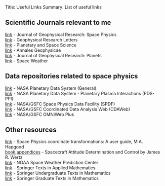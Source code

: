 Title: Useful Links
Summary: List of useful links

## Scientific Journals relevant to me
[link](https://agupubs.onlinelibrary.wiley.com/journal/21699402) - Journal of Geophysical Research: Space Physics  
[link](https://agupubs.onlinelibrary.wiley.com/journal/19448007) - Geophysical Research Letters  
[link](https://www.sciencedirect.com/journal/planetary-and-space-science) - Planetary and Space Science  
[link](https://www.annales-geophysicae.net/) - Annales Geophysicae  
[link](https://agupubs.onlinelibrary.wiley.com/journal/21699100) - Journal of Geophysical Research: Planets  
[link](https://agupubs.onlinelibrary.wiley.com/journal/15427390) - Space Weather  


## Data repositories related to space physics
[link](https://pds.nasa.gov/) - NASA Planetary Data System (General)  
[link](https://pds-ppi.igpp.ucla.edu/) - NASA Planetary Data System - Planetary Plasma Interactions (PDS-PPI)  
[link](https://spdf.gsfc.nasa.gov/) - NASA/GSFC Space Physics Data Facility (SPDF)  
[link](https://cdaweb.gsfc.nasa.gov/index.html/) - NASA/GSFC Coordinated Data Analysis Web (CDAWeb)  
[link](https://omniweb.gsfc.nasa.gov/) - NASA/GSFC OMNIWeb Plus  


## Other resources
[link](https://www.sciencedirect.com/science/article/pii/003206339290012D?via%3Dihub) - Space Physics coordinate transformations: A user guide, M.A. Hapgood  
[book](https://link.springer.com/book/10.1007%2F978-94-009-9907-7),[appendices](https://link.springer.com/content/pdf/bbm%3A978-94-009-9907-7%2F1.pdf) - Spacecraft Attitude Determination and Control by James R. Wertz  
[link](https://www.swpc.noaa.gov/) - NOAA Space Weather Prediction Center   
[link](https://link.springer.com/search/page/1?facet-series=%221214%22&facet-content-type=%22Book%22) - Springer Texts in Applied Mathematics  
[link](https://link.springer.com/search/page/1?facet-series=%223423%22&facet-content-type=%22Book%22) - Springer Undergraduate Texts in Mathematics  
[link](https://link.springer.com/search?facet-series=%22136%22&facet-content-type=%22Book%22) - Springer Graduate Texts in Mathematics

